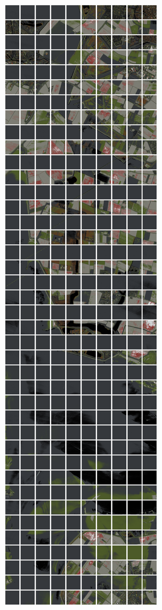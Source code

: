 <html>
<div>
<img src="https://github.com/HakkaTjakka/NL_TILE_MAP/blob/main/18/599/-1041/r.5990.-10410.png" height="44" width="44">
<img src="https://github.com/HakkaTjakka/NL_TILE_MAP/blob/main/18/599/-1041/r.5991.-10410.png" height="44" width="44">
<img src="https://github.com/HakkaTjakka/NL_TILE_MAP/blob/main/18/599/-1041/r.5992.-10410.png" height="44" width="44">
<img src="https://github.com/HakkaTjakka/NL_TILE_MAP/blob/main/18/599/-1041/r.5993.-10410.png" height="44" width="44">
<img src="https://github.com/HakkaTjakka/NL_TILE_MAP/blob/main/18/599/-1041/r.5994.-10410.png" height="44" width="44">
<img src="https://github.com/HakkaTjakka/NL_TILE_MAP/blob/main/18/599/-1041/r.5995.-10410.png" height="44" width="44">
<img src="https://github.com/HakkaTjakka/NL_TILE_MAP/blob/main/18/599/-1041/r.5996.-10410.png" height="44" width="44">
<img src="https://github.com/HakkaTjakka/NL_TILE_MAP/blob/main/18/599/-1041/r.5997.-10410.png" height="44" width="44">
<img src="https://github.com/HakkaTjakka/NL_TILE_MAP/blob/main/18/599/-1041/r.5998.-10410.png" height="44" width="44">
<img src="https://github.com/HakkaTjakka/NL_TILE_MAP/blob/main/18/599/-1041/r.5999.-10410.png" height="44" width="44">
<img src="https://github.com/HakkaTjakka/NL_TILE_MAP/blob/main/18/600/-1041/r.6000.-10410.png" height="44" width="44">
<img src="https://github.com/HakkaTjakka/NL_TILE_MAP/blob/main/18/600/-1041/r.6001.-10410.png" height="44" width="44">
<img src="https://github.com/HakkaTjakka/NL_TILE_MAP/blob/main/18/600/-1041/r.6002.-10410.png" height="44" width="44">
<img src="https://github.com/HakkaTjakka/NL_TILE_MAP/blob/main/18/600/-1041/r.6003.-10410.png" height="44" width="44">
<img src="https://github.com/HakkaTjakka/NL_TILE_MAP/blob/main/18/600/-1041/r.6004.-10410.png" height="44" width="44">
<img src="https://github.com/HakkaTjakka/NL_TILE_MAP/blob/main/18/600/-1041/r.6005.-10410.png" height="44" width="44">
<img src="https://github.com/HakkaTjakka/NL_TILE_MAP/blob/main/18/600/-1041/r.6006.-10410.png" height="44" width="44">
<img src="https://github.com/HakkaTjakka/NL_TILE_MAP/blob/main/18/600/-1041/r.6007.-10410.png" height="44" width="44">
<img src="https://github.com/HakkaTjakka/NL_TILE_MAP/blob/main/18/600/-1041/r.6008.-10410.png" height="44" width="44">
<img src="https://github.com/HakkaTjakka/NL_TILE_MAP/blob/main/18/600/-1041/r.6009.-10410.png" height="44" width="44">
<br>
<img src="https://github.com/HakkaTjakka/NL_TILE_MAP/blob/main/18/599/-1041/r.5990.-10409.png" height="44" width="44">
<img src="https://github.com/HakkaTjakka/NL_TILE_MAP/blob/main/18/599/-1041/r.5991.-10409.png" height="44" width="44">
<img src="https://github.com/HakkaTjakka/NL_TILE_MAP/blob/main/18/599/-1041/r.5992.-10409.png" height="44" width="44">
<img src="https://github.com/HakkaTjakka/NL_TILE_MAP/blob/main/18/599/-1041/r.5993.-10409.png" height="44" width="44">
<img src="https://github.com/HakkaTjakka/NL_TILE_MAP/blob/main/18/599/-1041/r.5994.-10409.png" height="44" width="44">
<img src="https://github.com/HakkaTjakka/NL_TILE_MAP/blob/main/18/599/-1041/r.5995.-10409.png" height="44" width="44">
<img src="https://github.com/HakkaTjakka/NL_TILE_MAP/blob/main/18/599/-1041/r.5996.-10409.png" height="44" width="44">
<img src="https://github.com/HakkaTjakka/NL_TILE_MAP/blob/main/18/599/-1041/r.5997.-10409.png" height="44" width="44">
<img src="https://github.com/HakkaTjakka/NL_TILE_MAP/blob/main/18/599/-1041/r.5998.-10409.png" height="44" width="44">
<img src="https://github.com/HakkaTjakka/NL_TILE_MAP/blob/main/18/599/-1041/r.5999.-10409.png" height="44" width="44">
<img src="https://github.com/HakkaTjakka/NL_TILE_MAP/blob/main/18/600/-1041/r.6000.-10409.png" height="44" width="44">
<img src="https://github.com/HakkaTjakka/NL_TILE_MAP/blob/main/18/600/-1041/r.6001.-10409.png" height="44" width="44">
<img src="https://github.com/HakkaTjakka/NL_TILE_MAP/blob/main/18/600/-1041/r.6002.-10409.png" height="44" width="44">
<img src="https://github.com/HakkaTjakka/NL_TILE_MAP/blob/main/18/600/-1041/r.6003.-10409.png" height="44" width="44">
<img src="https://github.com/HakkaTjakka/NL_TILE_MAP/blob/main/18/600/-1041/r.6004.-10409.png" height="44" width="44">
<img src="https://github.com/HakkaTjakka/NL_TILE_MAP/blob/main/18/600/-1041/r.6005.-10409.png" height="44" width="44">
<img src="https://github.com/HakkaTjakka/NL_TILE_MAP/blob/main/18/600/-1041/r.6006.-10409.png" height="44" width="44">
<img src="https://github.com/HakkaTjakka/NL_TILE_MAP/blob/main/18/600/-1041/r.6007.-10409.png" height="44" width="44">
<img src="https://github.com/HakkaTjakka/NL_TILE_MAP/blob/main/18/600/-1041/r.6008.-10409.png" height="44" width="44">
<img src="https://github.com/HakkaTjakka/NL_TILE_MAP/blob/main/18/600/-1041/r.6009.-10409.png" height="44" width="44">
<br>
<img src="https://github.com/HakkaTjakka/NL_TILE_MAP/blob/main/18/599/-1041/r.5990.-10408.png" height="44" width="44">
<img src="https://github.com/HakkaTjakka/NL_TILE_MAP/blob/main/18/599/-1041/r.5991.-10408.png" height="44" width="44">
<img src="https://github.com/HakkaTjakka/NL_TILE_MAP/blob/main/18/599/-1041/r.5992.-10408.png" height="44" width="44">
<img src="https://github.com/HakkaTjakka/NL_TILE_MAP/blob/main/18/599/-1041/r.5993.-10408.png" height="44" width="44">
<img src="https://github.com/HakkaTjakka/NL_TILE_MAP/blob/main/18/599/-1041/r.5994.-10408.png" height="44" width="44">
<img src="https://github.com/HakkaTjakka/NL_TILE_MAP/blob/main/18/599/-1041/r.5995.-10408.png" height="44" width="44">
<img src="https://github.com/HakkaTjakka/NL_TILE_MAP/blob/main/18/599/-1041/r.5996.-10408.png" height="44" width="44">
<img src="https://github.com/HakkaTjakka/NL_TILE_MAP/blob/main/18/599/-1041/r.5997.-10408.png" height="44" width="44">
<img src="https://github.com/HakkaTjakka/NL_TILE_MAP/blob/main/18/599/-1041/r.5998.-10408.png" height="44" width="44">
<img src="https://github.com/HakkaTjakka/NL_TILE_MAP/blob/main/18/599/-1041/r.5999.-10408.png" height="44" width="44">
<img src="https://github.com/HakkaTjakka/NL_TILE_MAP/blob/main/18/600/-1041/r.6000.-10408.png" height="44" width="44">
<img src="https://github.com/HakkaTjakka/NL_TILE_MAP/blob/main/18/600/-1041/r.6001.-10408.png" height="44" width="44">
<img src="https://github.com/HakkaTjakka/NL_TILE_MAP/blob/main/18/600/-1041/r.6002.-10408.png" height="44" width="44">
<img src="https://github.com/HakkaTjakka/NL_TILE_MAP/blob/main/18/600/-1041/r.6003.-10408.png" height="44" width="44">
<img src="https://github.com/HakkaTjakka/NL_TILE_MAP/blob/main/18/600/-1041/r.6004.-10408.png" height="44" width="44">
<img src="https://github.com/HakkaTjakka/NL_TILE_MAP/blob/main/18/600/-1041/r.6005.-10408.png" height="44" width="44">
<img src="https://github.com/HakkaTjakka/NL_TILE_MAP/blob/main/18/600/-1041/r.6006.-10408.png" height="44" width="44">
<img src="https://github.com/HakkaTjakka/NL_TILE_MAP/blob/main/18/600/-1041/r.6007.-10408.png" height="44" width="44">
<img src="https://github.com/HakkaTjakka/NL_TILE_MAP/blob/main/18/600/-1041/r.6008.-10408.png" height="44" width="44">
<img src="https://github.com/HakkaTjakka/NL_TILE_MAP/blob/main/18/600/-1041/r.6009.-10408.png" height="44" width="44">
<br>
<img src="https://github.com/HakkaTjakka/NL_TILE_MAP/blob/main/18/599/-1041/r.5990.-10407.png" height="44" width="44">
<img src="https://github.com/HakkaTjakka/NL_TILE_MAP/blob/main/18/599/-1041/r.5991.-10407.png" height="44" width="44">
<img src="https://github.com/HakkaTjakka/NL_TILE_MAP/blob/main/18/599/-1041/r.5992.-10407.png" height="44" width="44">
<img src="https://github.com/HakkaTjakka/NL_TILE_MAP/blob/main/18/599/-1041/r.5993.-10407.png" height="44" width="44">
<img src="https://github.com/HakkaTjakka/NL_TILE_MAP/blob/main/18/599/-1041/r.5994.-10407.png" height="44" width="44">
<img src="https://github.com/HakkaTjakka/NL_TILE_MAP/blob/main/18/599/-1041/r.5995.-10407.png" height="44" width="44">
<img src="https://github.com/HakkaTjakka/NL_TILE_MAP/blob/main/18/599/-1041/r.5996.-10407.png" height="44" width="44">
<img src="https://github.com/HakkaTjakka/NL_TILE_MAP/blob/main/18/599/-1041/r.5997.-10407.png" height="44" width="44">
<img src="https://github.com/HakkaTjakka/NL_TILE_MAP/blob/main/18/599/-1041/r.5998.-10407.png" height="44" width="44">
<img src="https://github.com/HakkaTjakka/NL_TILE_MAP/blob/main/18/599/-1041/r.5999.-10407.png" height="44" width="44">
<img src="https://github.com/HakkaTjakka/NL_TILE_MAP/blob/main/18/600/-1041/r.6000.-10407.png" height="44" width="44">
<img src="https://github.com/HakkaTjakka/NL_TILE_MAP/blob/main/18/600/-1041/r.6001.-10407.png" height="44" width="44">
<img src="https://github.com/HakkaTjakka/NL_TILE_MAP/blob/main/18/600/-1041/r.6002.-10407.png" height="44" width="44">
<img src="https://github.com/HakkaTjakka/NL_TILE_MAP/blob/main/18/600/-1041/r.6003.-10407.png" height="44" width="44">
<img src="https://github.com/HakkaTjakka/NL_TILE_MAP/blob/main/18/600/-1041/r.6004.-10407.png" height="44" width="44">
<img src="https://github.com/HakkaTjakka/NL_TILE_MAP/blob/main/18/600/-1041/r.6005.-10407.png" height="44" width="44">
<img src="https://github.com/HakkaTjakka/NL_TILE_MAP/blob/main/18/600/-1041/r.6006.-10407.png" height="44" width="44">
<img src="https://github.com/HakkaTjakka/NL_TILE_MAP/blob/main/18/600/-1041/r.6007.-10407.png" height="44" width="44">
<img src="https://github.com/HakkaTjakka/NL_TILE_MAP/blob/main/18/600/-1041/r.6008.-10407.png" height="44" width="44">
<img src="https://github.com/HakkaTjakka/NL_TILE_MAP/blob/main/18/600/-1041/r.6009.-10407.png" height="44" width="44">
<br>
<img src="https://github.com/HakkaTjakka/NL_TILE_MAP/blob/main/18/599/-1041/r.5990.-10406.png" height="44" width="44">
<img src="https://github.com/HakkaTjakka/NL_TILE_MAP/blob/main/18/599/-1041/r.5991.-10406.png" height="44" width="44">
<img src="https://github.com/HakkaTjakka/NL_TILE_MAP/blob/main/18/599/-1041/r.5992.-10406.png" height="44" width="44">
<img src="https://github.com/HakkaTjakka/NL_TILE_MAP/blob/main/18/599/-1041/r.5993.-10406.png" height="44" width="44">
<img src="https://github.com/HakkaTjakka/NL_TILE_MAP/blob/main/18/599/-1041/r.5994.-10406.png" height="44" width="44">
<img src="https://github.com/HakkaTjakka/NL_TILE_MAP/blob/main/18/599/-1041/r.5995.-10406.png" height="44" width="44">
<img src="https://github.com/HakkaTjakka/NL_TILE_MAP/blob/main/18/599/-1041/r.5996.-10406.png" height="44" width="44">
<img src="https://github.com/HakkaTjakka/NL_TILE_MAP/blob/main/18/599/-1041/r.5997.-10406.png" height="44" width="44">
<img src="https://github.com/HakkaTjakka/NL_TILE_MAP/blob/main/18/599/-1041/r.5998.-10406.png" height="44" width="44">
<img src="https://github.com/HakkaTjakka/NL_TILE_MAP/blob/main/18/599/-1041/r.5999.-10406.png" height="44" width="44">
<img src="https://github.com/HakkaTjakka/NL_TILE_MAP/blob/main/18/600/-1041/r.6000.-10406.png" height="44" width="44">
<img src="https://github.com/HakkaTjakka/NL_TILE_MAP/blob/main/18/600/-1041/r.6001.-10406.png" height="44" width="44">
<img src="https://github.com/HakkaTjakka/NL_TILE_MAP/blob/main/18/600/-1041/r.6002.-10406.png" height="44" width="44">
<img src="https://github.com/HakkaTjakka/NL_TILE_MAP/blob/main/18/600/-1041/r.6003.-10406.png" height="44" width="44">
<img src="https://github.com/HakkaTjakka/NL_TILE_MAP/blob/main/18/600/-1041/r.6004.-10406.png" height="44" width="44">
<img src="https://github.com/HakkaTjakka/NL_TILE_MAP/blob/main/18/600/-1041/r.6005.-10406.png" height="44" width="44">
<img src="https://github.com/HakkaTjakka/NL_TILE_MAP/blob/main/18/600/-1041/r.6006.-10406.png" height="44" width="44">
<img src="https://github.com/HakkaTjakka/NL_TILE_MAP/blob/main/18/600/-1041/r.6007.-10406.png" height="44" width="44">
<img src="https://github.com/HakkaTjakka/NL_TILE_MAP/blob/main/18/600/-1041/r.6008.-10406.png" height="44" width="44">
<img src="https://github.com/HakkaTjakka/NL_TILE_MAP/blob/main/18/600/-1041/r.6009.-10406.png" height="44" width="44">
<br>
<img src="https://github.com/HakkaTjakka/NL_TILE_MAP/blob/main/18/599/-1041/r.5990.-10405.png" height="44" width="44">
<img src="https://github.com/HakkaTjakka/NL_TILE_MAP/blob/main/18/599/-1041/r.5991.-10405.png" height="44" width="44">
<img src="https://github.com/HakkaTjakka/NL_TILE_MAP/blob/main/18/599/-1041/r.5992.-10405.png" height="44" width="44">
<img src="https://github.com/HakkaTjakka/NL_TILE_MAP/blob/main/18/599/-1041/r.5993.-10405.png" height="44" width="44">
<img src="https://github.com/HakkaTjakka/NL_TILE_MAP/blob/main/18/599/-1041/r.5994.-10405.png" height="44" width="44">
<img src="https://github.com/HakkaTjakka/NL_TILE_MAP/blob/main/18/599/-1041/r.5995.-10405.png" height="44" width="44">
<img src="https://github.com/HakkaTjakka/NL_TILE_MAP/blob/main/18/599/-1041/r.5996.-10405.png" height="44" width="44">
<img src="https://github.com/HakkaTjakka/NL_TILE_MAP/blob/main/18/599/-1041/r.5997.-10405.png" height="44" width="44">
<img src="https://github.com/HakkaTjakka/NL_TILE_MAP/blob/main/18/599/-1041/r.5998.-10405.png" height="44" width="44">
<img src="https://github.com/HakkaTjakka/NL_TILE_MAP/blob/main/18/599/-1041/r.5999.-10405.png" height="44" width="44">
<img src="https://github.com/HakkaTjakka/NL_TILE_MAP/blob/main/18/600/-1041/r.6000.-10405.png" height="44" width="44">
<img src="https://github.com/HakkaTjakka/NL_TILE_MAP/blob/main/18/600/-1041/r.6001.-10405.png" height="44" width="44">
<img src="https://github.com/HakkaTjakka/NL_TILE_MAP/blob/main/18/600/-1041/r.6002.-10405.png" height="44" width="44">
<img src="https://github.com/HakkaTjakka/NL_TILE_MAP/blob/main/18/600/-1041/r.6003.-10405.png" height="44" width="44">
<img src="https://github.com/HakkaTjakka/NL_TILE_MAP/blob/main/18/600/-1041/r.6004.-10405.png" height="44" width="44">
<img src="https://github.com/HakkaTjakka/NL_TILE_MAP/blob/main/18/600/-1041/r.6005.-10405.png" height="44" width="44">
<img src="https://github.com/HakkaTjakka/NL_TILE_MAP/blob/main/18/600/-1041/r.6006.-10405.png" height="44" width="44">
<img src="https://github.com/HakkaTjakka/NL_TILE_MAP/blob/main/18/600/-1041/r.6007.-10405.png" height="44" width="44">
<img src="https://github.com/HakkaTjakka/NL_TILE_MAP/blob/main/18/600/-1041/r.6008.-10405.png" height="44" width="44">
<img src="https://github.com/HakkaTjakka/NL_TILE_MAP/blob/main/18/600/-1041/r.6009.-10405.png" height="44" width="44">
<br>
<img src="https://github.com/HakkaTjakka/NL_TILE_MAP/blob/main/18/599/-1041/r.5990.-10404.png" height="44" width="44">
<img src="https://github.com/HakkaTjakka/NL_TILE_MAP/blob/main/18/599/-1041/r.5991.-10404.png" height="44" width="44">
<img src="https://github.com/HakkaTjakka/NL_TILE_MAP/blob/main/18/599/-1041/r.5992.-10404.png" height="44" width="44">
<img src="https://github.com/HakkaTjakka/NL_TILE_MAP/blob/main/18/599/-1041/r.5993.-10404.png" height="44" width="44">
<img src="https://github.com/HakkaTjakka/NL_TILE_MAP/blob/main/18/599/-1041/r.5994.-10404.png" height="44" width="44">
<img src="https://github.com/HakkaTjakka/NL_TILE_MAP/blob/main/18/599/-1041/r.5995.-10404.png" height="44" width="44">
<img src="https://github.com/HakkaTjakka/NL_TILE_MAP/blob/main/18/599/-1041/r.5996.-10404.png" height="44" width="44">
<img src="https://github.com/HakkaTjakka/NL_TILE_MAP/blob/main/18/599/-1041/r.5997.-10404.png" height="44" width="44">
<img src="https://github.com/HakkaTjakka/NL_TILE_MAP/blob/main/18/599/-1041/r.5998.-10404.png" height="44" width="44">
<img src="https://github.com/HakkaTjakka/NL_TILE_MAP/blob/main/18/599/-1041/r.5999.-10404.png" height="44" width="44">
<img src="https://github.com/HakkaTjakka/NL_TILE_MAP/blob/main/18/600/-1041/r.6000.-10404.png" height="44" width="44">
<img src="https://github.com/HakkaTjakka/NL_TILE_MAP/blob/main/18/600/-1041/r.6001.-10404.png" height="44" width="44">
<img src="https://github.com/HakkaTjakka/NL_TILE_MAP/blob/main/18/600/-1041/r.6002.-10404.png" height="44" width="44">
<img src="https://github.com/HakkaTjakka/NL_TILE_MAP/blob/main/18/600/-1041/r.6003.-10404.png" height="44" width="44">
<img src="https://github.com/HakkaTjakka/NL_TILE_MAP/blob/main/18/600/-1041/r.6004.-10404.png" height="44" width="44">
<img src="https://github.com/HakkaTjakka/NL_TILE_MAP/blob/main/18/600/-1041/r.6005.-10404.png" height="44" width="44">
<img src="https://github.com/HakkaTjakka/NL_TILE_MAP/blob/main/18/600/-1041/r.6006.-10404.png" height="44" width="44">
<img src="https://github.com/HakkaTjakka/NL_TILE_MAP/blob/main/18/600/-1041/r.6007.-10404.png" height="44" width="44">
<img src="https://github.com/HakkaTjakka/NL_TILE_MAP/blob/main/18/600/-1041/r.6008.-10404.png" height="44" width="44">
<img src="https://github.com/HakkaTjakka/NL_TILE_MAP/blob/main/18/600/-1041/r.6009.-10404.png" height="44" width="44">
<br>
<img src="https://github.com/HakkaTjakka/NL_TILE_MAP/blob/main/18/599/-1041/r.5990.-10403.png" height="44" width="44">
<img src="https://github.com/HakkaTjakka/NL_TILE_MAP/blob/main/18/599/-1041/r.5991.-10403.png" height="44" width="44">
<img src="https://github.com/HakkaTjakka/NL_TILE_MAP/blob/main/18/599/-1041/r.5992.-10403.png" height="44" width="44">
<img src="https://github.com/HakkaTjakka/NL_TILE_MAP/blob/main/18/599/-1041/r.5993.-10403.png" height="44" width="44">
<img src="https://github.com/HakkaTjakka/NL_TILE_MAP/blob/main/18/599/-1041/r.5994.-10403.png" height="44" width="44">
<img src="https://github.com/HakkaTjakka/NL_TILE_MAP/blob/main/18/599/-1041/r.5995.-10403.png" height="44" width="44">
<img src="https://github.com/HakkaTjakka/NL_TILE_MAP/blob/main/18/599/-1041/r.5996.-10403.png" height="44" width="44">
<img src="https://github.com/HakkaTjakka/NL_TILE_MAP/blob/main/18/599/-1041/r.5997.-10403.png" height="44" width="44">
<img src="https://github.com/HakkaTjakka/NL_TILE_MAP/blob/main/18/599/-1041/r.5998.-10403.png" height="44" width="44">
<img src="https://github.com/HakkaTjakka/NL_TILE_MAP/blob/main/18/599/-1041/r.5999.-10403.png" height="44" width="44">
<img src="https://github.com/HakkaTjakka/NL_TILE_MAP/blob/main/18/600/-1041/r.6000.-10403.png" height="44" width="44">
<img src="https://github.com/HakkaTjakka/NL_TILE_MAP/blob/main/18/600/-1041/r.6001.-10403.png" height="44" width="44">
<img src="https://github.com/HakkaTjakka/NL_TILE_MAP/blob/main/18/600/-1041/r.6002.-10403.png" height="44" width="44">
<img src="https://github.com/HakkaTjakka/NL_TILE_MAP/blob/main/18/600/-1041/r.6003.-10403.png" height="44" width="44">
<img src="https://github.com/HakkaTjakka/NL_TILE_MAP/blob/main/18/600/-1041/r.6004.-10403.png" height="44" width="44">
<img src="https://github.com/HakkaTjakka/NL_TILE_MAP/blob/main/18/600/-1041/r.6005.-10403.png" height="44" width="44">
<img src="https://github.com/HakkaTjakka/NL_TILE_MAP/blob/main/18/600/-1041/r.6006.-10403.png" height="44" width="44">
<img src="https://github.com/HakkaTjakka/NL_TILE_MAP/blob/main/18/600/-1041/r.6007.-10403.png" height="44" width="44">
<img src="https://github.com/HakkaTjakka/NL_TILE_MAP/blob/main/18/600/-1041/r.6008.-10403.png" height="44" width="44">
<img src="https://github.com/HakkaTjakka/NL_TILE_MAP/blob/main/18/600/-1041/r.6009.-10403.png" height="44" width="44">
<br>
<img src="https://github.com/HakkaTjakka/NL_TILE_MAP/blob/main/18/599/-1041/r.5990.-10402.png" height="44" width="44">
<img src="https://github.com/HakkaTjakka/NL_TILE_MAP/blob/main/18/599/-1041/r.5991.-10402.png" height="44" width="44">
<img src="https://github.com/HakkaTjakka/NL_TILE_MAP/blob/main/18/599/-1041/r.5992.-10402.png" height="44" width="44">
<img src="https://github.com/HakkaTjakka/NL_TILE_MAP/blob/main/18/599/-1041/r.5993.-10402.png" height="44" width="44">
<img src="https://github.com/HakkaTjakka/NL_TILE_MAP/blob/main/18/599/-1041/r.5994.-10402.png" height="44" width="44">
<img src="https://github.com/HakkaTjakka/NL_TILE_MAP/blob/main/18/599/-1041/r.5995.-10402.png" height="44" width="44">
<img src="https://github.com/HakkaTjakka/NL_TILE_MAP/blob/main/18/599/-1041/r.5996.-10402.png" height="44" width="44">
<img src="https://github.com/HakkaTjakka/NL_TILE_MAP/blob/main/18/599/-1041/r.5997.-10402.png" height="44" width="44">
<img src="https://github.com/HakkaTjakka/NL_TILE_MAP/blob/main/18/599/-1041/r.5998.-10402.png" height="44" width="44">
<img src="https://github.com/HakkaTjakka/NL_TILE_MAP/blob/main/18/599/-1041/r.5999.-10402.png" height="44" width="44">
<img src="https://github.com/HakkaTjakka/NL_TILE_MAP/blob/main/18/600/-1041/r.6000.-10402.png" height="44" width="44">
<img src="https://github.com/HakkaTjakka/NL_TILE_MAP/blob/main/18/600/-1041/r.6001.-10402.png" height="44" width="44">
<img src="https://github.com/HakkaTjakka/NL_TILE_MAP/blob/main/18/600/-1041/r.6002.-10402.png" height="44" width="44">
<img src="https://github.com/HakkaTjakka/NL_TILE_MAP/blob/main/18/600/-1041/r.6003.-10402.png" height="44" width="44">
<img src="https://github.com/HakkaTjakka/NL_TILE_MAP/blob/main/18/600/-1041/r.6004.-10402.png" height="44" width="44">
<img src="https://github.com/HakkaTjakka/NL_TILE_MAP/blob/main/18/600/-1041/r.6005.-10402.png" height="44" width="44">
<img src="https://github.com/HakkaTjakka/NL_TILE_MAP/blob/main/18/600/-1041/r.6006.-10402.png" height="44" width="44">
<img src="https://github.com/HakkaTjakka/NL_TILE_MAP/blob/main/18/600/-1041/r.6007.-10402.png" height="44" width="44">
<img src="https://github.com/HakkaTjakka/NL_TILE_MAP/blob/main/18/600/-1041/r.6008.-10402.png" height="44" width="44">
<img src="https://github.com/HakkaTjakka/NL_TILE_MAP/blob/main/18/600/-1041/r.6009.-10402.png" height="44" width="44">
<br>
<img src="https://github.com/HakkaTjakka/NL_TILE_MAP/blob/main/18/599/-1041/r.5990.-10401.png" height="44" width="44">
<img src="https://github.com/HakkaTjakka/NL_TILE_MAP/blob/main/18/599/-1041/r.5991.-10401.png" height="44" width="44">
<img src="https://github.com/HakkaTjakka/NL_TILE_MAP/blob/main/18/599/-1041/r.5992.-10401.png" height="44" width="44">
<img src="https://github.com/HakkaTjakka/NL_TILE_MAP/blob/main/18/599/-1041/r.5993.-10401.png" height="44" width="44">
<img src="https://github.com/HakkaTjakka/NL_TILE_MAP/blob/main/18/599/-1041/r.5994.-10401.png" height="44" width="44">
<img src="https://github.com/HakkaTjakka/NL_TILE_MAP/blob/main/18/599/-1041/r.5995.-10401.png" height="44" width="44">
<img src="https://github.com/HakkaTjakka/NL_TILE_MAP/blob/main/18/599/-1041/r.5996.-10401.png" height="44" width="44">
<img src="https://github.com/HakkaTjakka/NL_TILE_MAP/blob/main/18/599/-1041/r.5997.-10401.png" height="44" width="44">
<img src="https://github.com/HakkaTjakka/NL_TILE_MAP/blob/main/18/599/-1041/r.5998.-10401.png" height="44" width="44">
<img src="https://github.com/HakkaTjakka/NL_TILE_MAP/blob/main/18/599/-1041/r.5999.-10401.png" height="44" width="44">
<img src="https://github.com/HakkaTjakka/NL_TILE_MAP/blob/main/18/600/-1041/r.6000.-10401.png" height="44" width="44">
<img src="https://github.com/HakkaTjakka/NL_TILE_MAP/blob/main/18/600/-1041/r.6001.-10401.png" height="44" width="44">
<img src="https://github.com/HakkaTjakka/NL_TILE_MAP/blob/main/18/600/-1041/r.6002.-10401.png" height="44" width="44">
<img src="https://github.com/HakkaTjakka/NL_TILE_MAP/blob/main/18/600/-1041/r.6003.-10401.png" height="44" width="44">
<img src="https://github.com/HakkaTjakka/NL_TILE_MAP/blob/main/18/600/-1041/r.6004.-10401.png" height="44" width="44">
<img src="https://github.com/HakkaTjakka/NL_TILE_MAP/blob/main/18/600/-1041/r.6005.-10401.png" height="44" width="44">
<img src="https://github.com/HakkaTjakka/NL_TILE_MAP/blob/main/18/600/-1041/r.6006.-10401.png" height="44" width="44">
<img src="https://github.com/HakkaTjakka/NL_TILE_MAP/blob/main/18/600/-1041/r.6007.-10401.png" height="44" width="44">
<img src="https://github.com/HakkaTjakka/NL_TILE_MAP/blob/main/18/600/-1041/r.6008.-10401.png" height="44" width="44">
<img src="https://github.com/HakkaTjakka/NL_TILE_MAP/blob/main/18/600/-1041/r.6009.-10401.png" height="44" width="44">
<br>
<img src="https://github.com/HakkaTjakka/NL_TILE_MAP/blob/main/18/599/-1040/r.5990.-10400.png" height="44" width="44">
<img src="https://github.com/HakkaTjakka/NL_TILE_MAP/blob/main/18/599/-1040/r.5991.-10400.png" height="44" width="44">
<img src="https://github.com/HakkaTjakka/NL_TILE_MAP/blob/main/18/599/-1040/r.5992.-10400.png" height="44" width="44">
<img src="https://github.com/HakkaTjakka/NL_TILE_MAP/blob/main/18/599/-1040/r.5993.-10400.png" height="44" width="44">
<img src="https://github.com/HakkaTjakka/NL_TILE_MAP/blob/main/18/599/-1040/r.5994.-10400.png" height="44" width="44">
<img src="https://github.com/HakkaTjakka/NL_TILE_MAP/blob/main/18/599/-1040/r.5995.-10400.png" height="44" width="44">
<img src="https://github.com/HakkaTjakka/NL_TILE_MAP/blob/main/18/599/-1040/r.5996.-10400.png" height="44" width="44">
<img src="https://github.com/HakkaTjakka/NL_TILE_MAP/blob/main/18/599/-1040/r.5997.-10400.png" height="44" width="44">
<img src="https://github.com/HakkaTjakka/NL_TILE_MAP/blob/main/18/599/-1040/r.5998.-10400.png" height="44" width="44">
<img src="https://github.com/HakkaTjakka/NL_TILE_MAP/blob/main/18/599/-1040/r.5999.-10400.png" height="44" width="44">
<img src="https://github.com/HakkaTjakka/NL_TILE_MAP/blob/main/18/600/-1040/r.6000.-10400.png" height="44" width="44">
<img src="https://github.com/HakkaTjakka/NL_TILE_MAP/blob/main/18/600/-1040/r.6001.-10400.png" height="44" width="44">
<img src="https://github.com/HakkaTjakka/NL_TILE_MAP/blob/main/18/600/-1040/r.6002.-10400.png" height="44" width="44">
<img src="https://github.com/HakkaTjakka/NL_TILE_MAP/blob/main/18/600/-1040/r.6003.-10400.png" height="44" width="44">
<img src="https://github.com/HakkaTjakka/NL_TILE_MAP/blob/main/18/600/-1040/r.6004.-10400.png" height="44" width="44">
<img src="https://github.com/HakkaTjakka/NL_TILE_MAP/blob/main/18/600/-1040/r.6005.-10400.png" height="44" width="44">
<img src="https://github.com/HakkaTjakka/NL_TILE_MAP/blob/main/18/600/-1040/r.6006.-10400.png" height="44" width="44">
<img src="https://github.com/HakkaTjakka/NL_TILE_MAP/blob/main/18/600/-1040/r.6007.-10400.png" height="44" width="44">
<img src="https://github.com/HakkaTjakka/NL_TILE_MAP/blob/main/18/600/-1040/r.6008.-10400.png" height="44" width="44">
<img src="https://github.com/HakkaTjakka/NL_TILE_MAP/blob/main/18/600/-1040/r.6009.-10400.png" height="44" width="44">
<br>
<img src="https://github.com/HakkaTjakka/NL_TILE_MAP/blob/main/18/599/-1040/r.5990.-10399.png" height="44" width="44">
<img src="https://github.com/HakkaTjakka/NL_TILE_MAP/blob/main/18/599/-1040/r.5991.-10399.png" height="44" width="44">
<img src="https://github.com/HakkaTjakka/NL_TILE_MAP/blob/main/18/599/-1040/r.5992.-10399.png" height="44" width="44">
<img src="https://github.com/HakkaTjakka/NL_TILE_MAP/blob/main/18/599/-1040/r.5993.-10399.png" height="44" width="44">
<img src="https://github.com/HakkaTjakka/NL_TILE_MAP/blob/main/18/599/-1040/r.5994.-10399.png" height="44" width="44">
<img src="https://github.com/HakkaTjakka/NL_TILE_MAP/blob/main/18/599/-1040/r.5995.-10399.png" height="44" width="44">
<img src="https://github.com/HakkaTjakka/NL_TILE_MAP/blob/main/18/599/-1040/r.5996.-10399.png" height="44" width="44">
<img src="https://github.com/HakkaTjakka/NL_TILE_MAP/blob/main/18/599/-1040/r.5997.-10399.png" height="44" width="44">
<img src="https://github.com/HakkaTjakka/NL_TILE_MAP/blob/main/18/599/-1040/r.5998.-10399.png" height="44" width="44">
<img src="https://github.com/HakkaTjakka/NL_TILE_MAP/blob/main/18/599/-1040/r.5999.-10399.png" height="44" width="44">
<img src="https://github.com/HakkaTjakka/NL_TILE_MAP/blob/main/18/600/-1040/r.6000.-10399.png" height="44" width="44">
<img src="https://github.com/HakkaTjakka/NL_TILE_MAP/blob/main/18/600/-1040/r.6001.-10399.png" height="44" width="44">
<img src="https://github.com/HakkaTjakka/NL_TILE_MAP/blob/main/18/600/-1040/r.6002.-10399.png" height="44" width="44">
<img src="https://github.com/HakkaTjakka/NL_TILE_MAP/blob/main/18/600/-1040/r.6003.-10399.png" height="44" width="44">
<img src="https://github.com/HakkaTjakka/NL_TILE_MAP/blob/main/18/600/-1040/r.6004.-10399.png" height="44" width="44">
<img src="https://github.com/HakkaTjakka/NL_TILE_MAP/blob/main/18/600/-1040/r.6005.-10399.png" height="44" width="44">
<img src="https://github.com/HakkaTjakka/NL_TILE_MAP/blob/main/18/600/-1040/r.6006.-10399.png" height="44" width="44">
<img src="https://github.com/HakkaTjakka/NL_TILE_MAP/blob/main/18/600/-1040/r.6007.-10399.png" height="44" width="44">
<img src="https://github.com/HakkaTjakka/NL_TILE_MAP/blob/main/18/600/-1040/r.6008.-10399.png" height="44" width="44">
<img src="https://github.com/HakkaTjakka/NL_TILE_MAP/blob/main/18/600/-1040/r.6009.-10399.png" height="44" width="44">
<br>
<img src="https://github.com/HakkaTjakka/NL_TILE_MAP/blob/main/18/599/-1040/r.5990.-10398.png" height="44" width="44">
<img src="https://github.com/HakkaTjakka/NL_TILE_MAP/blob/main/18/599/-1040/r.5991.-10398.png" height="44" width="44">
<img src="https://github.com/HakkaTjakka/NL_TILE_MAP/blob/main/18/599/-1040/r.5992.-10398.png" height="44" width="44">
<img src="https://github.com/HakkaTjakka/NL_TILE_MAP/blob/main/18/599/-1040/r.5993.-10398.png" height="44" width="44">
<img src="https://github.com/HakkaTjakka/NL_TILE_MAP/blob/main/18/599/-1040/r.5994.-10398.png" height="44" width="44">
<img src="https://github.com/HakkaTjakka/NL_TILE_MAP/blob/main/18/599/-1040/r.5995.-10398.png" height="44" width="44">
<img src="https://github.com/HakkaTjakka/NL_TILE_MAP/blob/main/18/599/-1040/r.5996.-10398.png" height="44" width="44">
<img src="https://github.com/HakkaTjakka/NL_TILE_MAP/blob/main/18/599/-1040/r.5997.-10398.png" height="44" width="44">
<img src="https://github.com/HakkaTjakka/NL_TILE_MAP/blob/main/18/599/-1040/r.5998.-10398.png" height="44" width="44">
<img src="https://github.com/HakkaTjakka/NL_TILE_MAP/blob/main/18/599/-1040/r.5999.-10398.png" height="44" width="44">
<img src="https://github.com/HakkaTjakka/NL_TILE_MAP/blob/main/18/600/-1040/r.6000.-10398.png" height="44" width="44">
<img src="https://github.com/HakkaTjakka/NL_TILE_MAP/blob/main/18/600/-1040/r.6001.-10398.png" height="44" width="44">
<img src="https://github.com/HakkaTjakka/NL_TILE_MAP/blob/main/18/600/-1040/r.6002.-10398.png" height="44" width="44">
<img src="https://github.com/HakkaTjakka/NL_TILE_MAP/blob/main/18/600/-1040/r.6003.-10398.png" height="44" width="44">
<img src="https://github.com/HakkaTjakka/NL_TILE_MAP/blob/main/18/600/-1040/r.6004.-10398.png" height="44" width="44">
<img src="https://github.com/HakkaTjakka/NL_TILE_MAP/blob/main/18/600/-1040/r.6005.-10398.png" height="44" width="44">
<img src="https://github.com/HakkaTjakka/NL_TILE_MAP/blob/main/18/600/-1040/r.6006.-10398.png" height="44" width="44">
<img src="https://github.com/HakkaTjakka/NL_TILE_MAP/blob/main/18/600/-1040/r.6007.-10398.png" height="44" width="44">
<img src="https://github.com/HakkaTjakka/NL_TILE_MAP/blob/main/18/600/-1040/r.6008.-10398.png" height="44" width="44">
<img src="https://github.com/HakkaTjakka/NL_TILE_MAP/blob/main/18/600/-1040/r.6009.-10398.png" height="44" width="44">
<br>
<img src="https://github.com/HakkaTjakka/NL_TILE_MAP/blob/main/18/599/-1040/r.5990.-10397.png" height="44" width="44">
<img src="https://github.com/HakkaTjakka/NL_TILE_MAP/blob/main/18/599/-1040/r.5991.-10397.png" height="44" width="44">
<img src="https://github.com/HakkaTjakka/NL_TILE_MAP/blob/main/18/599/-1040/r.5992.-10397.png" height="44" width="44">
<img src="https://github.com/HakkaTjakka/NL_TILE_MAP/blob/main/18/599/-1040/r.5993.-10397.png" height="44" width="44">
<img src="https://github.com/HakkaTjakka/NL_TILE_MAP/blob/main/18/599/-1040/r.5994.-10397.png" height="44" width="44">
<img src="https://github.com/HakkaTjakka/NL_TILE_MAP/blob/main/18/599/-1040/r.5995.-10397.png" height="44" width="44">
<img src="https://github.com/HakkaTjakka/NL_TILE_MAP/blob/main/18/599/-1040/r.5996.-10397.png" height="44" width="44">
<img src="https://github.com/HakkaTjakka/NL_TILE_MAP/blob/main/18/599/-1040/r.5997.-10397.png" height="44" width="44">
<img src="https://github.com/HakkaTjakka/NL_TILE_MAP/blob/main/18/599/-1040/r.5998.-10397.png" height="44" width="44">
<img src="https://github.com/HakkaTjakka/NL_TILE_MAP/blob/main/18/599/-1040/r.5999.-10397.png" height="44" width="44">
<img src="https://github.com/HakkaTjakka/NL_TILE_MAP/blob/main/18/600/-1040/r.6000.-10397.png" height="44" width="44">
<img src="https://github.com/HakkaTjakka/NL_TILE_MAP/blob/main/18/600/-1040/r.6001.-10397.png" height="44" width="44">
<img src="https://github.com/HakkaTjakka/NL_TILE_MAP/blob/main/18/600/-1040/r.6002.-10397.png" height="44" width="44">
<img src="https://github.com/HakkaTjakka/NL_TILE_MAP/blob/main/18/600/-1040/r.6003.-10397.png" height="44" width="44">
<img src="https://github.com/HakkaTjakka/NL_TILE_MAP/blob/main/18/600/-1040/r.6004.-10397.png" height="44" width="44">
<img src="https://github.com/HakkaTjakka/NL_TILE_MAP/blob/main/18/600/-1040/r.6005.-10397.png" height="44" width="44">
<img src="https://github.com/HakkaTjakka/NL_TILE_MAP/blob/main/18/600/-1040/r.6006.-10397.png" height="44" width="44">
<img src="https://github.com/HakkaTjakka/NL_TILE_MAP/blob/main/18/600/-1040/r.6007.-10397.png" height="44" width="44">
<img src="https://github.com/HakkaTjakka/NL_TILE_MAP/blob/main/18/600/-1040/r.6008.-10397.png" height="44" width="44">
<img src="https://github.com/HakkaTjakka/NL_TILE_MAP/blob/main/18/600/-1040/r.6009.-10397.png" height="44" width="44">
<br>
<img src="https://github.com/HakkaTjakka/NL_TILE_MAP/blob/main/18/599/-1040/r.5990.-10396.png" height="44" width="44">
<img src="https://github.com/HakkaTjakka/NL_TILE_MAP/blob/main/18/599/-1040/r.5991.-10396.png" height="44" width="44">
<img src="https://github.com/HakkaTjakka/NL_TILE_MAP/blob/main/18/599/-1040/r.5992.-10396.png" height="44" width="44">
<img src="https://github.com/HakkaTjakka/NL_TILE_MAP/blob/main/18/599/-1040/r.5993.-10396.png" height="44" width="44">
<img src="https://github.com/HakkaTjakka/NL_TILE_MAP/blob/main/18/599/-1040/r.5994.-10396.png" height="44" width="44">
<img src="https://github.com/HakkaTjakka/NL_TILE_MAP/blob/main/18/599/-1040/r.5995.-10396.png" height="44" width="44">
<img src="https://github.com/HakkaTjakka/NL_TILE_MAP/blob/main/18/599/-1040/r.5996.-10396.png" height="44" width="44">
<img src="https://github.com/HakkaTjakka/NL_TILE_MAP/blob/main/18/599/-1040/r.5997.-10396.png" height="44" width="44">
<img src="https://github.com/HakkaTjakka/NL_TILE_MAP/blob/main/18/599/-1040/r.5998.-10396.png" height="44" width="44">
<img src="https://github.com/HakkaTjakka/NL_TILE_MAP/blob/main/18/599/-1040/r.5999.-10396.png" height="44" width="44">
<img src="https://github.com/HakkaTjakka/NL_TILE_MAP/blob/main/18/600/-1040/r.6000.-10396.png" height="44" width="44">
<img src="https://github.com/HakkaTjakka/NL_TILE_MAP/blob/main/18/600/-1040/r.6001.-10396.png" height="44" width="44">
<img src="https://github.com/HakkaTjakka/NL_TILE_MAP/blob/main/18/600/-1040/r.6002.-10396.png" height="44" width="44">
<img src="https://github.com/HakkaTjakka/NL_TILE_MAP/blob/main/18/600/-1040/r.6003.-10396.png" height="44" width="44">
<img src="https://github.com/HakkaTjakka/NL_TILE_MAP/blob/main/18/600/-1040/r.6004.-10396.png" height="44" width="44">
<img src="https://github.com/HakkaTjakka/NL_TILE_MAP/blob/main/18/600/-1040/r.6005.-10396.png" height="44" width="44">
<img src="https://github.com/HakkaTjakka/NL_TILE_MAP/blob/main/18/600/-1040/r.6006.-10396.png" height="44" width="44">
<img src="https://github.com/HakkaTjakka/NL_TILE_MAP/blob/main/18/600/-1040/r.6007.-10396.png" height="44" width="44">
<img src="https://github.com/HakkaTjakka/NL_TILE_MAP/blob/main/18/600/-1040/r.6008.-10396.png" height="44" width="44">
<img src="https://github.com/HakkaTjakka/NL_TILE_MAP/blob/main/18/600/-1040/r.6009.-10396.png" height="44" width="44">
<br>
<img src="https://github.com/HakkaTjakka/NL_TILE_MAP/blob/main/18/599/-1040/r.5990.-10395.png" height="44" width="44">
<img src="https://github.com/HakkaTjakka/NL_TILE_MAP/blob/main/18/599/-1040/r.5991.-10395.png" height="44" width="44">
<img src="https://github.com/HakkaTjakka/NL_TILE_MAP/blob/main/18/599/-1040/r.5992.-10395.png" height="44" width="44">
<img src="https://github.com/HakkaTjakka/NL_TILE_MAP/blob/main/18/599/-1040/r.5993.-10395.png" height="44" width="44">
<img src="https://github.com/HakkaTjakka/NL_TILE_MAP/blob/main/18/599/-1040/r.5994.-10395.png" height="44" width="44">
<img src="https://github.com/HakkaTjakka/NL_TILE_MAP/blob/main/18/599/-1040/r.5995.-10395.png" height="44" width="44">
<img src="https://github.com/HakkaTjakka/NL_TILE_MAP/blob/main/18/599/-1040/r.5996.-10395.png" height="44" width="44">
<img src="https://github.com/HakkaTjakka/NL_TILE_MAP/blob/main/18/599/-1040/r.5997.-10395.png" height="44" width="44">
<img src="https://github.com/HakkaTjakka/NL_TILE_MAP/blob/main/18/599/-1040/r.5998.-10395.png" height="44" width="44">
<img src="https://github.com/HakkaTjakka/NL_TILE_MAP/blob/main/18/599/-1040/r.5999.-10395.png" height="44" width="44">
<img src="https://github.com/HakkaTjakka/NL_TILE_MAP/blob/main/18/600/-1040/r.6000.-10395.png" height="44" width="44">
<img src="https://github.com/HakkaTjakka/NL_TILE_MAP/blob/main/18/600/-1040/r.6001.-10395.png" height="44" width="44">
<img src="https://github.com/HakkaTjakka/NL_TILE_MAP/blob/main/18/600/-1040/r.6002.-10395.png" height="44" width="44">
<img src="https://github.com/HakkaTjakka/NL_TILE_MAP/blob/main/18/600/-1040/r.6003.-10395.png" height="44" width="44">
<img src="https://github.com/HakkaTjakka/NL_TILE_MAP/blob/main/18/600/-1040/r.6004.-10395.png" height="44" width="44">
<img src="https://github.com/HakkaTjakka/NL_TILE_MAP/blob/main/18/600/-1040/r.6005.-10395.png" height="44" width="44">
<img src="https://github.com/HakkaTjakka/NL_TILE_MAP/blob/main/18/600/-1040/r.6006.-10395.png" height="44" width="44">
<img src="https://github.com/HakkaTjakka/NL_TILE_MAP/blob/main/18/600/-1040/r.6007.-10395.png" height="44" width="44">
<img src="https://github.com/HakkaTjakka/NL_TILE_MAP/blob/main/18/600/-1040/r.6008.-10395.png" height="44" width="44">
<img src="https://github.com/HakkaTjakka/NL_TILE_MAP/blob/main/18/600/-1040/r.6009.-10395.png" height="44" width="44">
<br>
<img src="https://github.com/HakkaTjakka/NL_TILE_MAP/blob/main/18/599/-1040/r.5990.-10394.png" height="44" width="44">
<img src="https://github.com/HakkaTjakka/NL_TILE_MAP/blob/main/18/599/-1040/r.5991.-10394.png" height="44" width="44">
<img src="https://github.com/HakkaTjakka/NL_TILE_MAP/blob/main/18/599/-1040/r.5992.-10394.png" height="44" width="44">
<img src="https://github.com/HakkaTjakka/NL_TILE_MAP/blob/main/18/599/-1040/r.5993.-10394.png" height="44" width="44">
<img src="https://github.com/HakkaTjakka/NL_TILE_MAP/blob/main/18/599/-1040/r.5994.-10394.png" height="44" width="44">
<img src="https://github.com/HakkaTjakka/NL_TILE_MAP/blob/main/18/599/-1040/r.5995.-10394.png" height="44" width="44">
<img src="https://github.com/HakkaTjakka/NL_TILE_MAP/blob/main/18/599/-1040/r.5996.-10394.png" height="44" width="44">
<img src="https://github.com/HakkaTjakka/NL_TILE_MAP/blob/main/18/599/-1040/r.5997.-10394.png" height="44" width="44">
<img src="https://github.com/HakkaTjakka/NL_TILE_MAP/blob/main/18/599/-1040/r.5998.-10394.png" height="44" width="44">
<img src="https://github.com/HakkaTjakka/NL_TILE_MAP/blob/main/18/599/-1040/r.5999.-10394.png" height="44" width="44">
<img src="https://github.com/HakkaTjakka/NL_TILE_MAP/blob/main/18/600/-1040/r.6000.-10394.png" height="44" width="44">
<img src="https://github.com/HakkaTjakka/NL_TILE_MAP/blob/main/18/600/-1040/r.6001.-10394.png" height="44" width="44">
<img src="https://github.com/HakkaTjakka/NL_TILE_MAP/blob/main/18/600/-1040/r.6002.-10394.png" height="44" width="44">
<img src="https://github.com/HakkaTjakka/NL_TILE_MAP/blob/main/18/600/-1040/r.6003.-10394.png" height="44" width="44">
<img src="https://github.com/HakkaTjakka/NL_TILE_MAP/blob/main/18/600/-1040/r.6004.-10394.png" height="44" width="44">
<img src="https://github.com/HakkaTjakka/NL_TILE_MAP/blob/main/18/600/-1040/r.6005.-10394.png" height="44" width="44">
<img src="https://github.com/HakkaTjakka/NL_TILE_MAP/blob/main/18/600/-1040/r.6006.-10394.png" height="44" width="44">
<img src="https://github.com/HakkaTjakka/NL_TILE_MAP/blob/main/18/600/-1040/r.6007.-10394.png" height="44" width="44">
<img src="https://github.com/HakkaTjakka/NL_TILE_MAP/blob/main/18/600/-1040/r.6008.-10394.png" height="44" width="44">
<img src="https://github.com/HakkaTjakka/NL_TILE_MAP/blob/main/18/600/-1040/r.6009.-10394.png" height="44" width="44">
<br>
<img src="https://github.com/HakkaTjakka/NL_TILE_MAP/blob/main/18/599/-1040/r.5990.-10393.png" height="44" width="44">
<img src="https://github.com/HakkaTjakka/NL_TILE_MAP/blob/main/18/599/-1040/r.5991.-10393.png" height="44" width="44">
<img src="https://github.com/HakkaTjakka/NL_TILE_MAP/blob/main/18/599/-1040/r.5992.-10393.png" height="44" width="44">
<img src="https://github.com/HakkaTjakka/NL_TILE_MAP/blob/main/18/599/-1040/r.5993.-10393.png" height="44" width="44">
<img src="https://github.com/HakkaTjakka/NL_TILE_MAP/blob/main/18/599/-1040/r.5994.-10393.png" height="44" width="44">
<img src="https://github.com/HakkaTjakka/NL_TILE_MAP/blob/main/18/599/-1040/r.5995.-10393.png" height="44" width="44">
<img src="https://github.com/HakkaTjakka/NL_TILE_MAP/blob/main/18/599/-1040/r.5996.-10393.png" height="44" width="44">
<img src="https://github.com/HakkaTjakka/NL_TILE_MAP/blob/main/18/599/-1040/r.5997.-10393.png" height="44" width="44">
<img src="https://github.com/HakkaTjakka/NL_TILE_MAP/blob/main/18/599/-1040/r.5998.-10393.png" height="44" width="44">
<img src="https://github.com/HakkaTjakka/NL_TILE_MAP/blob/main/18/599/-1040/r.5999.-10393.png" height="44" width="44">
<img src="https://github.com/HakkaTjakka/NL_TILE_MAP/blob/main/18/600/-1040/r.6000.-10393.png" height="44" width="44">
<img src="https://github.com/HakkaTjakka/NL_TILE_MAP/blob/main/18/600/-1040/r.6001.-10393.png" height="44" width="44">
<img src="https://github.com/HakkaTjakka/NL_TILE_MAP/blob/main/18/600/-1040/r.6002.-10393.png" height="44" width="44">
<img src="https://github.com/HakkaTjakka/NL_TILE_MAP/blob/main/18/600/-1040/r.6003.-10393.png" height="44" width="44">
<img src="https://github.com/HakkaTjakka/NL_TILE_MAP/blob/main/18/600/-1040/r.6004.-10393.png" height="44" width="44">
<img src="https://github.com/HakkaTjakka/NL_TILE_MAP/blob/main/18/600/-1040/r.6005.-10393.png" height="44" width="44">
<img src="https://github.com/HakkaTjakka/NL_TILE_MAP/blob/main/18/600/-1040/r.6006.-10393.png" height="44" width="44">
<img src="https://github.com/HakkaTjakka/NL_TILE_MAP/blob/main/18/600/-1040/r.6007.-10393.png" height="44" width="44">
<img src="https://github.com/HakkaTjakka/NL_TILE_MAP/blob/main/18/600/-1040/r.6008.-10393.png" height="44" width="44">
<img src="https://github.com/HakkaTjakka/NL_TILE_MAP/blob/main/18/600/-1040/r.6009.-10393.png" height="44" width="44">
<br>
<img src="https://github.com/HakkaTjakka/NL_TILE_MAP/blob/main/18/599/-1040/r.5990.-10392.png" height="44" width="44">
<img src="https://github.com/HakkaTjakka/NL_TILE_MAP/blob/main/18/599/-1040/r.5991.-10392.png" height="44" width="44">
<img src="https://github.com/HakkaTjakka/NL_TILE_MAP/blob/main/18/599/-1040/r.5992.-10392.png" height="44" width="44">
<img src="https://github.com/HakkaTjakka/NL_TILE_MAP/blob/main/18/599/-1040/r.5993.-10392.png" height="44" width="44">
<img src="https://github.com/HakkaTjakka/NL_TILE_MAP/blob/main/18/599/-1040/r.5994.-10392.png" height="44" width="44">
<img src="https://github.com/HakkaTjakka/NL_TILE_MAP/blob/main/18/599/-1040/r.5995.-10392.png" height="44" width="44">
<img src="https://github.com/HakkaTjakka/NL_TILE_MAP/blob/main/18/599/-1040/r.5996.-10392.png" height="44" width="44">
<img src="https://github.com/HakkaTjakka/NL_TILE_MAP/blob/main/18/599/-1040/r.5997.-10392.png" height="44" width="44">
<img src="https://github.com/HakkaTjakka/NL_TILE_MAP/blob/main/18/599/-1040/r.5998.-10392.png" height="44" width="44">
<img src="https://github.com/HakkaTjakka/NL_TILE_MAP/blob/main/18/599/-1040/r.5999.-10392.png" height="44" width="44">
<img src="https://github.com/HakkaTjakka/NL_TILE_MAP/blob/main/18/600/-1040/r.6000.-10392.png" height="44" width="44">
<img src="https://github.com/HakkaTjakka/NL_TILE_MAP/blob/main/18/600/-1040/r.6001.-10392.png" height="44" width="44">
<img src="https://github.com/HakkaTjakka/NL_TILE_MAP/blob/main/18/600/-1040/r.6002.-10392.png" height="44" width="44">
<img src="https://github.com/HakkaTjakka/NL_TILE_MAP/blob/main/18/600/-1040/r.6003.-10392.png" height="44" width="44">
<img src="https://github.com/HakkaTjakka/NL_TILE_MAP/blob/main/18/600/-1040/r.6004.-10392.png" height="44" width="44">
<img src="https://github.com/HakkaTjakka/NL_TILE_MAP/blob/main/18/600/-1040/r.6005.-10392.png" height="44" width="44">
<img src="https://github.com/HakkaTjakka/NL_TILE_MAP/blob/main/18/600/-1040/r.6006.-10392.png" height="44" width="44">
<img src="https://github.com/HakkaTjakka/NL_TILE_MAP/blob/main/18/600/-1040/r.6007.-10392.png" height="44" width="44">
<img src="https://github.com/HakkaTjakka/NL_TILE_MAP/blob/main/18/600/-1040/r.6008.-10392.png" height="44" width="44">
<img src="https://github.com/HakkaTjakka/NL_TILE_MAP/blob/main/18/600/-1040/r.6009.-10392.png" height="44" width="44">
<br>
<img src="https://github.com/HakkaTjakka/NL_TILE_MAP/blob/main/18/599/-1040/r.5990.-10391.png" height="44" width="44">
<img src="https://github.com/HakkaTjakka/NL_TILE_MAP/blob/main/18/599/-1040/r.5991.-10391.png" height="44" width="44">
<img src="https://github.com/HakkaTjakka/NL_TILE_MAP/blob/main/18/599/-1040/r.5992.-10391.png" height="44" width="44">
<img src="https://github.com/HakkaTjakka/NL_TILE_MAP/blob/main/18/599/-1040/r.5993.-10391.png" height="44" width="44">
<img src="https://github.com/HakkaTjakka/NL_TILE_MAP/blob/main/18/599/-1040/r.5994.-10391.png" height="44" width="44">
<img src="https://github.com/HakkaTjakka/NL_TILE_MAP/blob/main/18/599/-1040/r.5995.-10391.png" height="44" width="44">
<img src="https://github.com/HakkaTjakka/NL_TILE_MAP/blob/main/18/599/-1040/r.5996.-10391.png" height="44" width="44">
<img src="https://github.com/HakkaTjakka/NL_TILE_MAP/blob/main/18/599/-1040/r.5997.-10391.png" height="44" width="44">
<img src="https://github.com/HakkaTjakka/NL_TILE_MAP/blob/main/18/599/-1040/r.5998.-10391.png" height="44" width="44">
<img src="https://github.com/HakkaTjakka/NL_TILE_MAP/blob/main/18/599/-1040/r.5999.-10391.png" height="44" width="44">
<img src="https://github.com/HakkaTjakka/NL_TILE_MAP/blob/main/18/600/-1040/r.6000.-10391.png" height="44" width="44">
<img src="https://github.com/HakkaTjakka/NL_TILE_MAP/blob/main/18/600/-1040/r.6001.-10391.png" height="44" width="44">
<img src="https://github.com/HakkaTjakka/NL_TILE_MAP/blob/main/18/600/-1040/r.6002.-10391.png" height="44" width="44">
<img src="https://github.com/HakkaTjakka/NL_TILE_MAP/blob/main/18/600/-1040/r.6003.-10391.png" height="44" width="44">
<img src="https://github.com/HakkaTjakka/NL_TILE_MAP/blob/main/18/600/-1040/r.6004.-10391.png" height="44" width="44">
<img src="https://github.com/HakkaTjakka/NL_TILE_MAP/blob/main/18/600/-1040/r.6005.-10391.png" height="44" width="44">
<img src="https://github.com/HakkaTjakka/NL_TILE_MAP/blob/main/18/600/-1040/r.6006.-10391.png" height="44" width="44">
<img src="https://github.com/HakkaTjakka/NL_TILE_MAP/blob/main/18/600/-1040/r.6007.-10391.png" height="44" width="44">
<img src="https://github.com/HakkaTjakka/NL_TILE_MAP/blob/main/18/600/-1040/r.6008.-10391.png" height="44" width="44">
<img src="https://github.com/HakkaTjakka/NL_TILE_MAP/blob/main/18/600/-1040/r.6009.-10391.png" height="44" width="44">
<br>
</div>
</html>

